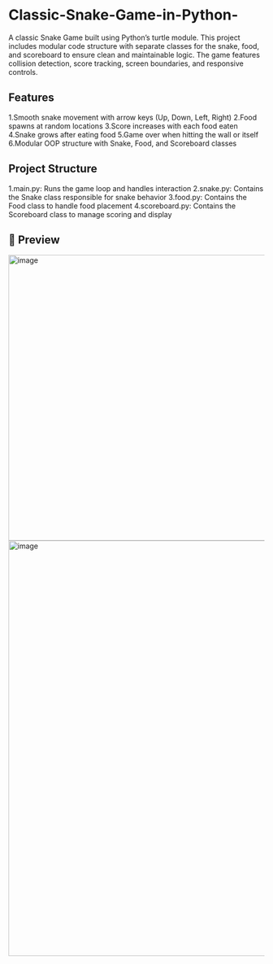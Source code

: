 # Classic-Snake-Game-in-Python-
A classic Snake Game built using Python’s turtle module. This project includes modular code structure with separate classes for the snake, food, and scoreboard to ensure clean and maintainable logic. The game features collision detection, score tracking, screen boundaries, and responsive controls.

## Features
1.Smooth snake movement with arrow keys (Up, Down, Left, Right)
2.Food spawns at random locations
3.Score increases with each food eaten
4.Snake grows after eating food
5.Game over when hitting the wall or itself
6.Modular OOP structure with Snake, Food, and Scoreboard classes

## Project Structure
1.main.py: Runs the game loop and handles interaction
2.snake.py: Contains the Snake class responsible for snake behavior
3.food.py: Contains the Food class to handle food placement
4.scoreboard.py: Contains the Scoreboard class to manage scoring and display


## 📸 Preview
<img width="747" height="562" alt="image" src="https://github.com/user-attachments/assets/4291ae4b-99d1-44ad-8b55-4b47586b9846" />
<img width="776" height="817" alt="image" src="https://github.com/user-attachments/assets/6683b564-9c54-46ce-a70c-24a90ad28266" />

